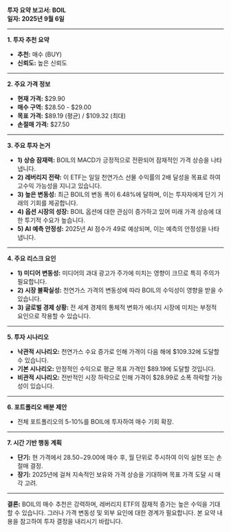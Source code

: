 **투자 요약 보고서: BOIL**  
**일자: 2025년 9월 6일**

---

**1. 투자 추천 요약**  
- **추천:** 매수 (BUY)  
- **신뢰도:** 높은 신뢰도  

---

**2. 주요 가격 정보**  
- **현재 가격:** $29.90  
- **매수 구역:** $28.50 - $29.00  
- **목표 가격:** $89.19 (평균) / $109.32 (최대)  
- **손절매 가격:** $27.50  

---

**3. 주요 투자 논거**  
- **1) 상승 잠재력:** BOIL의 MACD가 긍정적으로 전환되어 잠재적인 가격 상승을 나타냅니다.  
- **2) 레버리지 전략:** 이 ETF는 일일 천연가스 선물 수익률의 2배 달성을 목표로 하여 고수익 가능성을 지니고 있습니다.  
- **3) 높은 변동성:** 최근 BOIL의 변동 폭이 6.48%에 달하며, 이는 투자자에게 단기 거래의 기회를 제공합니다.  
- **4) 옵션 시장의 성장:** BOIL 옵션에 대한 관심이 증가하고 있어 미래 가격 상승에 대한 투기적 수요가 높습니다.  
- **5) AI 예측 안정성:** 2025년 AI 점수가 49로 예상되며, 이는 예측의 안정성을 나타냅니다.  

---

**4. 주요 리스크 요인**  
- **1) 미디어 변동성:** 미디어의 과대 광고가 주가에 미치는 영향이 크므로 특히 주의가 필요합니다.  
- **2) 시장 불확실성:** 천연가스 가격의 변동성에 따라 BOIL의 수익성이 영향을 받을 수 있습니다.  
- **3) 글로벌 경제 상황:** 전 세계 경제의 통체적 변화가 에너지 시장에 미치는 부정적 요인으로 작용할 수 있습니다.  

---

**5. 투자 시나리오**  
- **낙관적 시나리오:** 천연가스 수요 증가로 인해 가격이 다음 해에 $109.32에 도달할 수 있습니다.  
- **기본 시나리오:** 안정적인 수익으로 평균 목표 가격인 $89.19에 도달할 것입니다.  
- **비관적 시나리오:** 전반적인 시장 하락으로 인해 가격이 $28.99로 소폭 하락할 가능성이 있습니다.  

---

**6. 포트폴리오 배분 제안**  
- 전체 포트폴리오의 5-10%를 BOIL에 투자하여 매수 기회 확장.  

---

**7. 시간 기반 행동 계획**  
- **단기:** 현 가격에서 $28.50-$29.00에 매수 후, 월 단위로 주시하여 이익 실현 또는 손절매 결정.  
- **장기:** 2025년에 걸쳐 지속적인 보유와 가격 상승을 기대하며 목표 가격 도달 시 매각 고려.  

---

**결론:** BOIL의 매수 추천은 강력하며, 레버리지 ETF의 잠재적 증가는 높은 수익을 기대할 수 있습니다. 그러나 가격 변동성 및 외부 요인에 대한 경계가 필요합니다. 본 요약 내용을 참고하여 투자 결정을 내리시기 바랍니다.